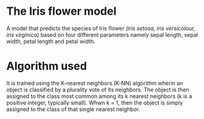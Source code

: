 # The Iris flower model
A model that predicts the species of Iris flower _(iris setosa, iris versicolour, iris virginica)_ based on four different parameters namely sepal length, sepal width, petal length and petal width. 
# Algorithm used 
It is trained using the K-nearest neighbors (K-NN) algorithm wherin an object is classified by a plurality vote of its neighbors.  The object is then  assigned to the class most common among its k nearest neighbors (k is a positive integer, typically small). Whwn k = 1, then the object is simply assigned to the class of that single nearest neighbor.
